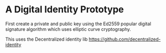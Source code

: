 # A Digital Identity Prototype

First create a private and public key using the Ed2559 popular digital signature algorithm which uses elliptic curve cryptography.

This uses the Decentralized identity lib https://github.com/decentralized-identity

